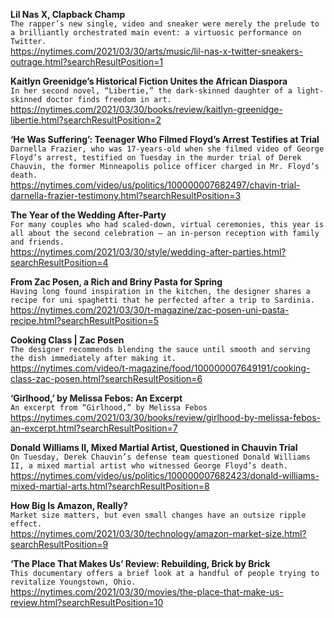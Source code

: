 **Lil Nas X, Clapback Champ**\
`The rapper’s new single, video and sneaker were merely the prelude to a brilliantly orchestrated main event: a virtuosic performance on Twitter.`\
https://nytimes.com/2021/03/30/arts/music/lil-nas-x-twitter-sneakers-outrage.html?searchResultPosition=1

**Kaitlyn Greenidge’s Historical Fiction Unites the African Diaspora**\
`In her second novel, “Libertie,” the dark-skinned daughter of a light-skinned doctor finds freedom in art.`\
https://nytimes.com/2021/03/30/books/review/kaitlyn-greenidge-libertie.html?searchResultPosition=2

**‘He Was Suffering’: Teenager Who Filmed Floyd’s Arrest Testifies at Trial**\
`Darnella Frazier, who was 17-years-old when she filmed video of George Floyd’s arrest, testified on Tuesday in the murder trial of Derek Chauvin, the former Minneapolis police officer charged in Mr. Floyd’s death.`\
https://nytimes.com/video/us/politics/100000007682497/chavin-trial-darnella-frazier-testimony.html?searchResultPosition=3

**The Year of the Wedding After-Party**\
`For many couples who had scaled-down, virtual ceremonies, this year is all about the second celebration — an in-person reception with family and friends.`\
https://nytimes.com/2021/03/30/style/wedding-after-parties.html?searchResultPosition=4

**From Zac Posen, a Rich and Briny Pasta for Spring**\
`Having long found inspiration in the kitchen, the designer shares a recipe for uni spaghetti that he perfected after a trip to Sardinia.`\
https://nytimes.com/2021/03/30/t-magazine/zac-posen-uni-pasta-recipe.html?searchResultPosition=5

**Cooking Class | Zac Posen**\
`The designer recommends blending the sauce until smooth and serving the dish immediately after making it.`\
https://nytimes.com/video/t-magazine/food/100000007649191/cooking-class-zac-posen.html?searchResultPosition=6

**‘Girlhood,’ by Melissa Febos: An Excerpt**\
`An excerpt from “Girlhood,” by Melissa Febos`\
https://nytimes.com/2021/03/30/books/review/girlhood-by-melissa-febos-an-excerpt.html?searchResultPosition=7

**Donald Williams II, Mixed Martial Artist, Questioned in Chauvin Trial**\
`On Tuesday, Derek Chauvin’s defense team questioned Donald Williams II, a mixed martial artist who witnessed George Floyd’s death.`\
https://nytimes.com/video/us/politics/100000007682423/donald-williams-mixed-martial-arts.html?searchResultPosition=8

**How Big Is Amazon, Really?**\
`Market size matters, but even small changes have an outsize ripple effect.`\
https://nytimes.com/2021/03/30/technology/amazon-market-size.html?searchResultPosition=9

**‘The Place That Makes Us’ Review: Rebuilding, Brick by Brick**\
`This documentary offers a brief look at a handful of people trying to revitalize Youngstown, Ohio.`\
https://nytimes.com/2021/03/30/movies/the-place-that-make-us-review.html?searchResultPosition=10

